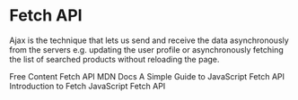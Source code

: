 # Fetch API

Ajax is the technique that lets us send and receive the data asynchronously from the servers e.g. updating the user profile or asynchronously fetching the list of searched products without reloading the page.

<ResourceGroupTitle>Free Content</ResourceGroupTitle>
<BadgeLink badgeText='Read' colorScheme="yellow" href='https://developer.mozilla.org/en-US/docs/Web/API/Fetch_API'>Fetch API MDN Docs</BadgeLink>
<BadgeLink badgeText='Read' colorScheme='yellow' href='https://www.javascripttutorial.net/javascript-fetch-api/'>A Simple Guide to JavaScript Fetch API</BadgeLink>
<BadgeLink badgeText='Read' colorScheme='yellow' href='https://web.dev/introduction-to-fetch/'>Introduction to Fetch</BadgeLink>
<BadgeLink badgeText='Watch' href='https://www.youtube.com/watch?v=-ZI0ea5O2oA'>JavaScript Fetch API</BadgeLink>
